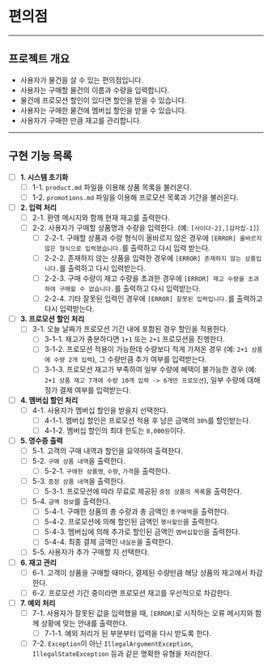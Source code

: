 # 편의점

---  

## 프로젝트 개요

- 사용자가 물건을 살 수 있는 편의점입니다.
- 사용자는 구매할 물건의 이름과 수량을 입력합니다.
- 물건에 프로모션 할인이 있다면 할인을 받을 수 있습니다.
- 사용자는 구매한 물건에 멤버십 할인을 받을 수 있습니다.
- 사용자가 구매한 만큼 재고를 관리합니다.

--- 

## 구현 기능 목록

- [ ] **1. 시스템 초기화**
    - [ ] 1-1. `product.md` 파일을 이용해 상품 목록을 불러온다.
    - [ ] 1-2. `promotions.md` 파일을 이용해 프로모션 목록과 기간을 불러온다.

- [ ] **2. 입력 처리**
    - [ ] 2-1. 환영 메시지와 함께 현재 재고를 출력한다.
    - [ ] 2-2. 사용자가 구매할 상품명과 수량을 입력한다. (예: `[사이다-2],[감자칩-1]`)
        - [ ] 2-2-1. 구매할 상품과 수량 형식이 올바르지 않은 경우에 `[ERROR] 올바르지 않은 형식으로 입력했습니다.`를 출력하고 다시 입력 받는다.
        - [ ] 2-2-2. 존재하지 않는 상품을 입력한 경우에 `[ERROR] 존재하지 않는 상품입니다.`를 출력하고 다시 입력받는다.
        - [ ] 2-2-3. 구매 수량이 재고 수량을 초과한 경우에 `[ERROR] 재고 수량을 초과하여 구매할 수 없습니다.`를 출력하고 다시 입력받는다.
        - [ ] 2-2-4. 기타 잘못된 입력인 경우에 `[ERROR] 잘못된 입력입니다.`를 출력하고 다시 입력받는다.

- [ ] **3. 프로모션 할인 처리**
    - [ ] 3-1. 오늘 날짜가 프로모션 기간 내에 포함된 경우 할인을 적용한다.
        - [ ] 3-1-1. 재고가 충분하다면 `1+1` 또는 `2+1` 프로모션을 진행한다.
        - [ ] 3-1-2. 프로모션 적용이 가능한데 수량보다 적게 가져온 경우 (예: `2+1 상품에 수량 2개 입력`), 그 수량만큼 추가 여부를 입력받는다.
        - [ ] 3-1-3. 프로모션 재고가 부족하여 일부 수량에 혜택이 불가능한 경우 (예: `2+1 상품 재고 7개에 수량 10개 입력 -> 6개만 프로모션`), 일부 수량에 대해 정가 결제 여부를
          입력받는다.

- [ ] **4. 멤버십 할인 처리**
    - [ ] 4-1. 사용자가 멤버십 할인을 받을지 선택한다.
        - [ ] 4-1-1. 멤버십 할인은 프로모션 적용 후 남은 금액의 `30%`를 할인받는다.
        - [ ] 4-1-2. 멤버십 할인의 최대 한도는 `8,000원`이다.

- [ ] **5. 영수증 출력**
    - [ ] 5-1. 고객의 구매 내역과 할인을 요약하여 출력한다.
    - [ ] 5-2. `구매 상품 내역`을 출력한다.
        - [ ] 5-2-1. `구매한 상품명`, `수량`, `가격`을 출력한다.
    - [ ] 5-3. `증정 상품 내역`을 출력한다.
        - [ ] 5-3-1. 프로모션에 따라 무료로 제공된 `증정 상품의 목록`을 출력한다.
    - [ ] 5-4. `금액 정보`를 출력한다.
        - [ ] 5-4-1. 구매한 상품의 총 수량과 총 금액인 `총구매액`을 출력한다.
        - [ ] 5-4-2. 프로모션에 의해 할인된 금액인 `행사할인`을 출력한다.
        - [ ] 5-4-3. 멤버십에 의해 추가로 할인된 금액인 `멤버십할인`을 출력한다.
        - [ ] 5-4-4. 최종 결제 금액인 `내실돈`을 출력한다.
    - [ ] 5-5. 사용자가 추가 구매할 지 선택한다.

- [ ] **6. 재고 관리**
    - [ ] 6-1. 고객이 상품을 구매할 때마다, 결제된 수량만큼 해당 상품의 재고에서 차감한다.
    - [ ] 6-2. 프로모션 기간 중이라면 프로모션 재고를 우선적으로 차감한다.

- [ ] **7. 예외 처리**
    - [ ] 7-1. 사용자가 잘못된 값을 입력했을 때, `[ERROR]`로 시작하는 오류 메시지와 함께 상황에 맞는 안내를 출력한다.
        - [ ] 7-1-1. 예외 처리가 된 부분부터 입력을 다시 받도록 한다.
    - [ ] 7-2. `Exception`이 아닌 `IllegalArgumentException`, `IllegalStateException` 등과 같은 명확한 유형을 처리한다.